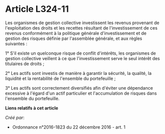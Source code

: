 # Article L324-11

Les organismes de gestion collective investissent les revenus provenant de l'exploitation des droits et les recettes
résultant de l'investissement de ces revenus conformément à la politique générale d'investissement et de gestion des risques
définie par l'assemblée générale, et aux règles suivantes : 

1° S'il existe un quelconque risque de conflit d'intérêts, les organismes de gestion collective veillent à ce que
l'investissement serve le seul intérêt des titulaires de droits ; 

2° Les actifs sont investis de manière à garantir la sécurité, la qualité, la liquidité et la rentabilité de l'ensemble du
portefeuille ; 

3° Les actifs sont correctement diversifiés afin d'éviter une dépendance excessive à l'égard d'un actif particulier et
l'accumulation de risques dans l'ensemble du portefeuille.

**Liens relatifs à cet article**

_Créé par_:

  - Ordonnance n°2016-1823 du 22 décembre 2016 - art. 1
